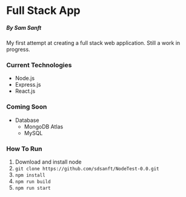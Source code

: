 # Full Stack App
##### By Sam Sanft
My first attempt at creating a full stack web application. Still a work in progress.
### Current Technologies
* Node.js
* Express.js
* React.js

### Coming Soon
* Database
  * MongoDB Atlas
  * MySQL

### How To Run
1. Download and install node
2. ` git clone https://github.com/sdsanft/NodeTest-0.0.git `
3. ` npm install `
4. ` npm run build `
5. ` npm run start `